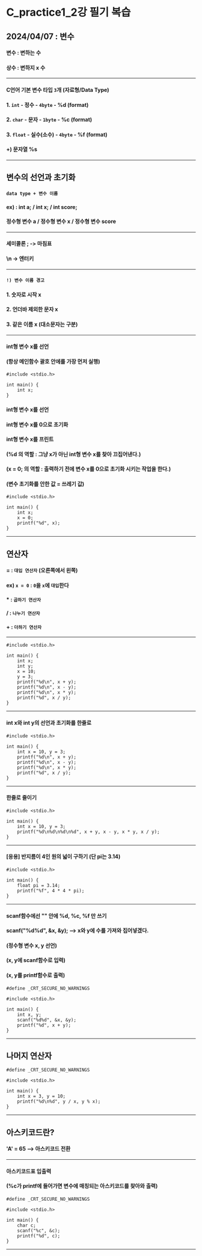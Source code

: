 # C_practice1_2강 필기 복습
2024/04/07 : 변수
----------------------------------------------------------------------
#### 변수 : 변하는 수
#### 상수 : 변하지 x 수
----------------------------------------------------------------------
#### C언어 기본 변수 타입 ```3```개 (자료형/Data Type)
#### 1. ```int``` - 정수 - ```4byte``` - %d (format)
#### 2. ```char``` - 문자 - ```1byte``` - %c (format)
#### 3. ```float``` - 실수(소수) - ```4byte``` - %f (format)
#### +) 문자열 %s
----------------------------------------------------------------------
변수의 선언과 초기화
----------------------------------------------------------------------
#### ```data type + 변수 이름```
#### ex) : int a; / int x; / int score;
#### 정수형 변수 a / 정수형 변수 x / 정수형 변수 score
----------------------------------------------------------------------
#### 세미콜론 ; -> 마침표
#### \n -> 엔터키
----------------------------------------------------------------------
#### ```!) 변수 이름 경고```
#### 1. 숫자로 시작 x
#### 2. 언더바 제외한 문자 x
#### 3. 같은 이름 x (대소문자는 구분)
----------------------------------------------------------------------
#### int형 변수 x를 선언
#### (항상 메인함수 괄호 안에를 가장 먼저 실행)
    #include <stdio.h>

    int main() {
    	int x;
    }
#### int형 변수 x를 선언
#### int형 변수 x를 0으로 초기화
#### int형 변수 x를 프린트
#### (%d 의 역할 : 그냥 x가 아닌 int형 변수 x를 찾아 끄집어낸다.)
#### (x = 0; 의 역할 : 출력하기 전에 변수 x를 0으로 초기화 시키는 작업을 한다.)
#### (변수 초기화를 안한 값 = 쓰레기 값)
    #include <stdio.h>
    
    int main() {
    	int x;
    	x = 0;
    	printf("%d", x);
    }
----------------------------------------------------------------------
연산자
----------------------------------------------------------------------
#### = : ```대입 연산자``` (오른쪽에서 왼쪽)
#### ex) ```x = 0``` : ```0```을 ```x```에 ```대입```한다
#### * : ```곱하기 연산자```
#### / : ```나누기 연산자```
#### + : ```더하기 연산자```
----------------------------------------------------------------------
    #include <stdio.h>
    
    int main() {
    	int x;
    	int y;
    	x = 10;
    	y = 3;
    	printf("%d\n", x + y);
    	printf("%d\n", x - y);
    	printf("%d\n", x * y);
    	printf("%d", x / y);
    }
----------------------------------------------------------------------
#### int x와 int y의 선언과 초기화를 한줄로
    #include <stdio.h>
    
    int main() {
    	int x = 10, y = 3;
    	printf("%d\n", x + y);
    	printf("%d\n", x - y);
	    printf("%d\n", x * y);
	    printf("%d", x / y);
    }
----------------------------------------------------------------------
#### 한줄로 줄이기
    #include <stdio.h>
    
    int main() {
    	int x = 10, y = 3;
    	printf("%d\n%d\n%d\n%d", x + y, x - y, x * y, x / y);
    }
----------------------------------------------------------------------
#### [응용] 반지름이 4인 원의 넓이 구하기 (단 pi는 3.14)
    #include <stdio.h>
    
    int main() {
    	float pi = 3.14;
    	printf("%f", 4 * 4 * pi);
    }
----------------------------------------------------------------------
#### scanf함수에선 "" 안에 %d, %c, %f 만 쓰기
#### scanf("%d%d", &x, &y); --> x와 y에 수를 가져와 집어넣겠다.
#### (정수형 변수 x, y 선언)
#### (x, y에 scanf함수로 입력)
#### (x, y를 printf함수로 출력)
	#define _CRT_SECURE_NO_WARNINGS
	
	#include <stdio.h>

	int main() {
		int x, y;
		scanf("%d%d", &x, &y);
		printf("%d", x + y);
	}
----------------------------------------------------------------------
나머지 연산자
----------------------------------------------------------------------
	#define _CRT_SECURE_NO_WARNINGS

	#include <stdio.h>
	
	int main() {
		int x = 3, y = 10;
		printf("%d\n%d", y / x, y % x);
	}
----------------------------------------------------------------------
아스키코드란?
----------------------------------------------------------------------
#### 'A' = 65 --> 아스키코드 전환
----------------------------------------------------------------------
#### 아스키코드표 입출력
#### (%c가 printf에 들어가면 변수에 매칭되는 아스키코드를 찾아와 출력)
	#define _CRT_SECURE_NO_WARNINGS
	
	#include <stdio.h>
	
	int main() {
		char c;
		scanf("%c", &c);
		printf("%d", c);
	}
 ----------------------------------------------------------------------
